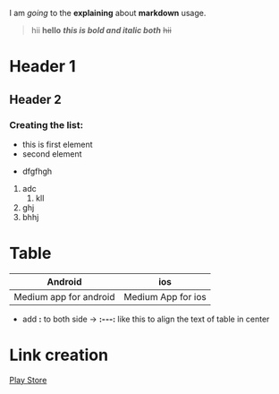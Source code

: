 I am _going_ to the **explaining** about __markdown__ usage.
 > hii **hello** 
__*this is bold and italic both*__
~~hii~~

# Header 1

## Header 2

### Creating the list:
- this is first element
- second element
+ dfgfhgh

1. adc
   1. kll
3. ghj
4. bhhj

# Table 

Android | ios
---- | ----
Medium app for android | Medium App for ios 

- add **:** to both side -> **:---:** like this to align the text of table in center

# Link creation
[Play Store](www.google.com)



  
